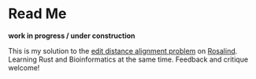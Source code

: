 # Read Me
**work in progress / under construction**

This is my solution to the [edit distance alignment problem](https://rosalind.info/problems/edta/) on [Rosalind](https://rosalind.info/about/). Learning Rust and Bioinformatics at the same time. Feedback and critique welcome!
